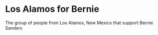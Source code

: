 # Los Alamos for Bernie

The group of people from Los Alamos, New Mexico that support Bernie Sanders
